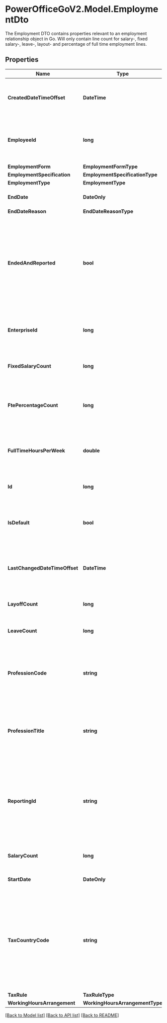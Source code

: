 # PowerOfficeGoV2.Model.EmploymentDto
The Employment DTO contains properties relevant to an employment relationship object in Go.  Will only contain line count for salary-, fixed salary-, leave-, layout- and percentage of full time employment lines.

## Properties

Name | Type | Description | Notes
------------ | ------------- | ------------- | -------------
**CreatedDateTimeOffset** | **DateTime** | The timestamp when the employment entity was created. | [optional] [readonly] 
**EmployeeId** | **long** | The identifier of the employee the employment belongs to. | [optional] [readonly] 
**EmploymentForm** | **EmploymentFormType** |  | [optional] 
**EmploymentSpecification** | **EmploymentSpecificationType** |  | [optional] 
**EmploymentType** | **EmploymentType** |  | [optional] 
**EndDate** | **DateOnly** | The end date of the employment. | [optional] 
**EndDateReason** | **EndDateReasonType** |  | [optional] 
**EndedAndReported** | **bool** | True when the employment is ended and the reporting (a-melding) is done and finalized.  If true, the employment will not be included in future reporting (a-melding). | [optional] [readonly] 
**EnterpriseId** | **long** | The identifier of the enterprise for the employment. | [optional] 
**FixedSalaryCount** | **long** | The number of fixed salary lines on this employment. | [optional] [readonly] 
**FtePercentageCount** | **long** | The number of full-time equivalent (FTE) percentage lines on this employment. | [optional] [readonly] 
**FullTimeHoursPerWeek** | **double** | The number of hours that would represent full time week of employment. | [optional] 
**Id** | **long** | The id of the employment (employment relationship). | [optional] [readonly] 
**IsDefault** | **bool** | Indicates if the employment is the default employment for the employee. | [optional] 
**LastChangedDateTimeOffset** | **DateTime** | The timestamp when the employment entity was last changed. | [optional] [readonly] 
**LayoffCount** | **long** | The number of layoff lines on this employment. | [optional] [readonly] 
**LeaveCount** | **long** | The number of leave lines on this employment. | [optional] [readonly] 
**ProfessionCode** | **string** | The profession code of the employment.  The code follow SSB&#39;s STYRK-98 standard with 7 digits. | [optional] 
**ProfessionTitle** | **string** | The profession title of the employment.  Is directly connected to the profession code. | [optional] [readonly] 
**ReportingId** | **string** | The id of the employment that will be reported.  Can be set to match the id of the previous payroll system.  If not set, Go will assign an id. | [optional] 
**SalaryCount** | **long** | The number of salary lines on this employment. | [optional] [readonly] 
**StartDate** | **DateOnly** | The start date of the employment. | [optional] 
**TaxCountryCode** | **string** | The ISO 3166-1 alfa-2 country code (two characters).  Can only be set to Finland (FI) or Sweden (SE) if employment specification is set to cross border commuter. | [optional] 
**TaxRule** | **TaxRuleType** |  | [optional] 
**WorkingHoursArrangement** | **WorkingHoursArrangementType** |  | [optional] 

[[Back to Model list]](../../README.md#documentation-for-models) [[Back to API list]](../../README.md#documentation-for-api-endpoints) [[Back to README]](../../README.md)

